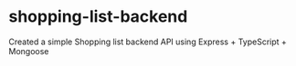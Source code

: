 # shopping-list-backend
Created a simple Shopping list backend API using Express + TypeScript + Mongoose
